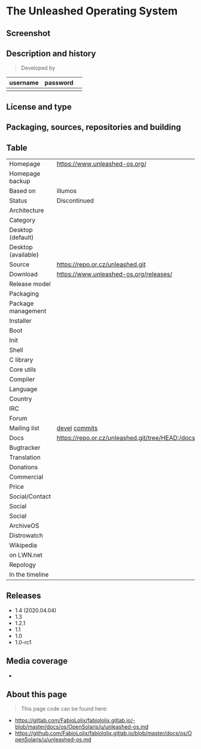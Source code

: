 # The Unleashed Operating System

## Screenshot


## Description and history

>

> Developed by

| username | password |  |
|----------|----------|--|
|  |  |  |


## License and type

>


## Packaging, sources, repositories and building

>


## Table

|                       |  |
|-----------------------|--|
| Homepage              | <https://www.unleashed-os.org/> |
| Homepage backup       |  |
| Based on              | illumos |
| Status                | Discontinued |
| Architecture          |  |
| Category              |  |
| Desktop (default)     |  |
| Desktop (available)   |  |
| Source                | <https://repo.or.cz/unleashed.git> |
| Download              | <https://www.unleashed-os.org/releases/> |
| Release model         |  |
| Packaging             |  |
| Package management    |  |
| Installer             |  |
| Boot                  |  |
| Init                  |  |
| Shell                 |  |
| C library             |  |
| Core utils            |  |
| Compiler              |  |
| Language              |  |
| Country               |  |
| IRC                   |  |
| Forum                 |  |
| Mailing list          | [devel](http://lists.31bits.net/listinfo/devel) [commits](http://lists.31bits.net/listinfo/commits) |
| Docs                  | <https://repo.or.cz/unleashed.git/tree/HEAD:/docs> |
| Bugtracker            |  |
| Translation           |  |
| Donations             |  |
| Commercial            |  |
| Price                 |  |
| Social/Contact        |  |
| Social                |  |
| Social                |  |
| ArchiveOS             |  |
| Distrowatch           |  |
| Wikipedia             |  |
| on LWN.net            |  |
| Repology              |  |
| In the timeline       |  |


## Releases

* 1.4 (2020.04.04)
* 1.3
* 1.2.1
* 1.1
* 1.0
* 1.0-rc1


## Media coverage

* 


## About this page

> This page code can be found here:

* <https://gitlab.com/FabioLolix/fabiololix.gitlab.io/-blob/master/docs/os/OpenSolaris/u/unleashed-os.md>
* <https://github.com/FabioLolix/fabiololix.gitlab.io/blob/master/docs/os/OpenSolaris/u/unleashed-os.md>
